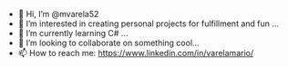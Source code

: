 - 👋 Hi, I’m @mvarela52
- 👀 I’m interested in creating personal projects for fulfillment and fun ...
- 🌱 I’m currently learning C# ...
- 💞️ I’m looking to collaborate on something cool...
- 📫 How to reach me: https://www.linkedin.com/in/varelamario/

<!---
mvarela52/mvarela52 is a ✨ special ✨ repository because its `README.md` (this file) appears on your GitHub profile.
You can click the Preview link to take a look at your changes.
--->
